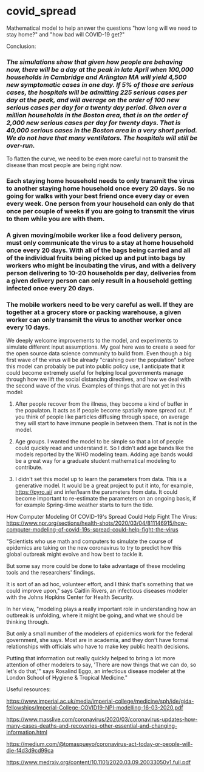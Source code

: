 # covid_spread
Mathematical model to help answer the questions "how long will we need to stay home?" and "how bad will COVID-19 get?"

Conclusion: 

### *The simulations show that given how people are behaving now, there will be a day at the peak in late April when 100,000 households in Cambridge and Arlington MA will yield 4,500 new symptomatic cases in one day.  If 5% of those are serious cases, the hospitals will be admitting 225 serious cases per day at the peak, and will average on the order of 100 new serious cases per day for a twenty day period.  Given over a million households in the Boston area, that is on the order of 2,000 new serious cases per day for twenty days.  That is 40,000 serious cases in the Boston area in a very short period.  We do not have that many ventilators.  The hospitals will still be over-run.*

To flatten the curve, we need to be even more careful not to transmit the disease than most people are being right now.

### Each staying home household needs to only transmit the virus to another staying home household once every 20 days.  So no going for walks with your best friend once every day or even every week.  One person from your household can only do that once per couple of weeks if you are going to transmit the virus to them while you are with them.

### A given moving/mobile worker like a food delivery person, must only communicate the virus to a stay at home household once every 20 days.  With all of the bags being carried and all of the individual fruits being picked up and put into bags by workers who might be incubating the virus, and with a delivery person delivering to 10-20 households per day, deliveries from a given delivery person can only result in a household getting infected once every 20 days.

### The mobile workers need to be very careful as well.  If they are together at a grocery store or packing warehouse, a given worker can only transmit the virus to another worker once every 10 days.

We deeply welcome improvements to the model, and experiments to simulate different input assumptions.  My goal here was to create a seed for the open source data science community to build from. Even though a big first wave of the virus will be already "crashing over the population" before this model can probably be put into public policy use, I anticipate that it could become extremely useful for helping local governments manage through how we lift the social distancing directives, and how we deal with the second wave of the virus.  Examples of things that are not yet in this model:

1. After people recover from the illness, they become a kind of buffer in the populaton.  It acts as if people become spatially more spread out. If you think of people like particles diffusing through space, on average they will start to have immune people in between them.  That is not in the model.

2. Age groups. I wanted the model to be simple so that a lot of people could quickly read and understand it.  So I didn't add age bands like the models reported by the WHO modeling team.  Adding age bands would be a great way for a graduate student mathematical modeling to contribute.

3. I didn't set this model up to learn the parameters from data.  This is a generative model.  It would be a great project to put it into, for example, https://pyro.ai/ and infer/learn the parameters from data.  It could become important to re-estimate the parameters on an ongoing basis, if for example Spring-time weather starts to turn the tide.


How Computer Modeling Of COVID-19's Spread Could Help Fight The Virus: https://www.npr.org/sections/health-shots/2020/03/04/811146915/how-computer-modeling-of-covid-19s-spread-could-help-fight-the-virus

"Scientists who use math and computers to simulate the course of epidemics are taking on the new coronavirus to try to predict how this global outbreak might evolve and how best to tackle it.

But some say more could be done to take advantage of these modeling tools and the researchers' findings.

It is sort of an ad hoc, volunteer effort, and I think that's something that we could improve upon," says Caitlin Rivers, an infectious diseases modeler with the Johns Hopkins Center for Health Security.

In her view, "modeling plays a really important role in understanding how an outbreak is unfolding, where it might be going, and what we should be thinking through.

But only a small number of the modelers of epidemics work for the federal government, she says. Most are in academia, and they don't have formal relationships with officials who have to make key public health decisions.

Putting that information out really quickly helped to bring a lot more attention of other modelers to say, 'There are now things that we can do, so let's do that,'" says Rosalind Eggo, an infectious disease modeler at the London School of Hygiene & Tropical Medicine."

Useful resources:

https://www.imperial.ac.uk/media/imperial-college/medicine/sph/ide/gida-fellowships/Imperial-College-COVID19-NPI-modelling-16-03-2020.pdf

https://www.masslive.com/coronavirus/2020/03/coronavirus-updates-how-many-cases-deaths-and-recoveries-other-essential-and-changing-information.html

https://medium.com/@tomaspueyo/coronavirus-act-today-or-people-will-die-f4d3d9cd99ca

https://www.medrxiv.org/content/10.1101/2020.03.09.20033050v1.full.pdf
